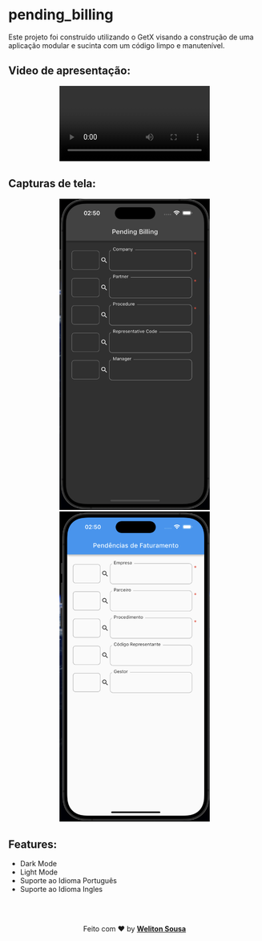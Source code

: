 # pending_billing

Este projeto foi construído utilizando o GetX visando a construção de uma aplicação modular e sucinta com um código limpo e manutenível.

## Video de apresentação:

<p align="center">
<video width="300" controls>
  <source src="https://raw.githubusercontent.com/welitonsousa/pending_billing/main/assets/videos/preview.mp4" type="video/mp4">
</video>
</p>


## Capturas de tela:
<p align="center">
  <img width="300" src="https://raw.githubusercontent.com/welitonsousa/pending_billing/main/assets/screenshots/dark_en_us.png">
  <img width="300" src="https://raw.githubusercontent.com/welitonsousa/pending_billing/main/assets/screenshots/white_pt_br.png">
 
</p>

## Features:
- Dark Mode
- Light Mode
- Suporte ao Idioma Português
- Suporte ao Idioma Ingles



<br>
<br>
<p align="center">
   Feito com ❤️ by <a target="_blank" href="https://welionsousa.vercel.app"><b>Weliton Sousa</b></a>
</p>